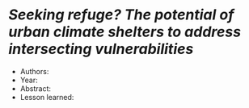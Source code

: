 # *Seeking refuge? The potential of urban climate shelters to address intersecting vulnerabilities*
- Authors:
- Year:
- Abstract:
- Lesson learned: 
